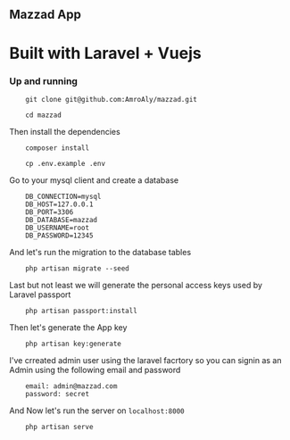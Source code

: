 ## Mazzad App

# Built with Laravel + Vuejs

### Up and running


```
    git clone git@github.com:AmroAly/mazzad.git
```

```
    cd mazzad
```

Then install the dependencies

```
    composer install
```

```
    cp .env.example .env
```
Go to your mysql client and create a database
```
    DB_CONNECTION=mysql
    DB_HOST=127.0.0.1
    DB_PORT=3306
    DB_DATABASE=mazzad
    DB_USERNAME=root
    DB_PASSWORD=12345

```

And let's run the migration to the database tables

```
    php artisan migrate --seed
```

Last but not least we will generate the personal access keys used by Laravel passport

```
    php artisan passport:install
```

Then let's generate the App key

```
    php artisan key:generate 
```

I've crreated admin user using the laravel facrtory so you can signin as an Admin using the following email and password

```
    email: admin@mazzad.com
    password: secret
```

And Now let's run the server on `localhost:8000`

```
    php artisan serve

```